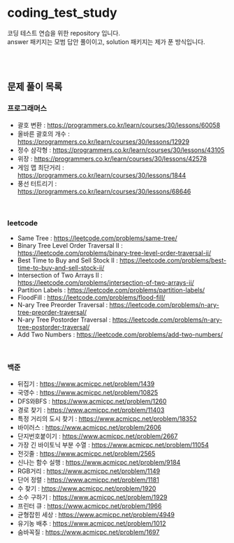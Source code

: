 # coding_test_study
코딩 테스트 연습을 위한 repository 입니다. <br />
answer 패키지는 모범 답안 풀이이고, solution 패키지는 제가 푼 방식입니다.

<br />
<br />

## 문제 풀이 목록

### 프로그래머스
- 괄호 변환 : https://programmers.co.kr/learn/courses/30/lessons/60058
- 올바른 괄호의 개수 : https://programmers.co.kr/learn/courses/30/lessons/12929
- 정수 삼각형 : https://programmers.co.kr/learn/courses/30/lessons/43105
- 위장 : https://programmers.co.kr/learn/courses/30/lessons/42578
- 게임 맵 최단거리 : https://programmers.co.kr/learn/courses/30/lessons/1844
- 풍선 터트리기 : https://programmers.co.kr/learn/courses/30/lessons/68646

<br />

### leetcode
- Same Tree : https://leetcode.com/problems/same-tree/
- Binary Tree Level Order Traversal II : https://leetcode.com/problems/binary-tree-level-order-traversal-ii/
- Best Time to Buy and Sell Stock II : https://leetcode.com/problems/best-time-to-buy-and-sell-stock-ii/
- Intersection of Two Arrays II : https://leetcode.com/problems/intersection-of-two-arrays-ii/
- Partition Labels : https://leetcode.com/problems/partition-labels/
- FloodFill : https://leetcode.com/problems/flood-fill/
- N-ary Tree Preorder Traversal : https://leetcode.com/problems/n-ary-tree-preorder-traversal/
- N-ary Tree Postorder Traversal : https://leetcode.com/problems/n-ary-tree-postorder-traversal/
- Add Two Numbers : https://leetcode.com/problems/add-two-numbers/

<br />

### 백준
- 뒤집기 : https://www.acmicpc.net/problem/1439
- 국영수 : https://www.acmicpc.net/problem/10825
- DFS와BFS : https://www.acmicpc.net/problem/1260
- 경로 찾기 : https://www.acmicpc.net/problem/11403
- 특정 거리의 도시 찾기 : https://www.acmicpc.net/problem/18352
- 바이러스 : https://www.acmicpc.net/problem/2606
- 단지번호붙이기 : https://www.acmicpc.net/problem/2667
- 가장 긴 바이토닉 부분 수열 : https://www.acmicpc.net/problem/11054
- 전깃줄 : https://www.acmicpc.net/problem/2565
- 신나는 함수 실행 : https://www.acmicpc.net/problem/9184
- RGB거리 : https://www.acmicpc.net/problem/1149
- 단어 정렬 : https://www.acmicpc.net/problem/1181
- 수 찾기 : https://www.acmicpc.net/problem/1920
- 소수 구하기 : https://www.acmicpc.net/problem/1929
- 프린터 큐 : https://www.acmicpc.net/problem/1966
- 균형잡힌 세상 : https://www.acmicpc.net/problem/4949
- 유기농 배추 : https://www.acmicpc.net/problem/1012
- 숨바꼭질 : https://www.acmicpc.net/problem/1697
